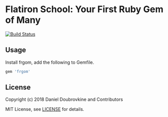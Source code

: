 # Flatiron School: Your First Ruby Gem of Many

[![Build Status](https://travis-ci.org/dblock/frgom.svg?branch=master)](https://travis-ci.org/dblock/frgom)

## Usage

Install frgom, add the following to Gemfile.

```ruby
gem 'frgom'
```

## License

Copyright (c) 2018 Daniel Doubrovkine and Contributors

MIT License, see [LICENSE](LICENSE.md) for details.
